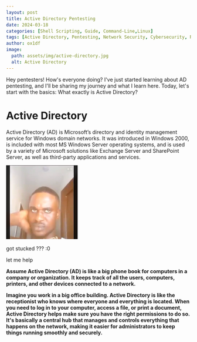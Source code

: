 ```yaml
---
layout: post
title: Active Directory Pentesting
date: 2024-03-18
categories: [Shell Scripting, Guide, Command-Line,Linux]
tags: [Active Directory, Pentesting, Network Security, Cybersecurity, Red Teaming]
author: ox1df
image:
  path: assets/img/active-directory.jpg
  alt: Active Directory
---
```

Hey pentesters! How's everyone doing? I've just started learning about AD pentesting, and I'll be sharing my journey and what I learn here. Today, let's start with the basics: What exactly is Active Directory?
# Active Directory

Active Directory (AD) is Microsoft’s directory and identity management service for Windows domain networks. It was introduced in Windows 2000, is included with most MS Windows Server operating systems, and is used by a variety of Microsoft solutions like Exchange Server and SharePoint Server, as well as third-party applications and services.


![alt text](../assets/img/confused.png)

got stucked ??? :0

let me help 

**Assume Active Directory (AD) is like a big phone book for computers in a company or organization. It keeps track of all the users, computers, printers, and other devices connected to a network.**

**Imagine you work in a big office building. Active Directory is like the receptionist who knows where everyone and everything is located. When you need to log in to your computer, access a file, or print a document, Active Directory helps make sure you have the right permissions to do so. It's basically a central hub that manages and controls everything that happens on the network, making it easier for administrators to keep things running smoothly and securely.**


